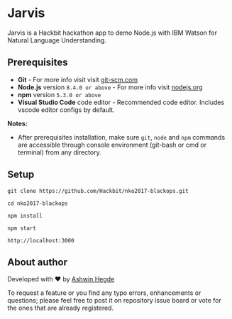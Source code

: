 # Jarvis

Jarvis is a Hackbit hackathon app to demo Node.js with IBM Watson for Natural Language Understanding.

## Prerequisites

* **Git** - For more info visit visit [git-scm.com](https://git-scm.com/)
* **Node.js** version `8.4.0 or above` - For more info visit [nodejs.org](http://nodejs.org/)
* **npm** version `5.3.0 or above`
* **Visual Studio Code** code editor - Recommended code editor. Includes vscode editor configs by default.

**Notes:**

* After prerequisites installation, make sure `git`, `node` and `npm` commands are accessible through console environment (git-bash or cmd or terminal) from any directory.

## Setup

```
git clone https://github.com/Hackbit/nko2017-blackops.git

cd nko2017-blackops

npm install

npm start

http://localhost:3000
```

## About author

Developed with :heart: by [Ashwin Hegde](https://github.com/hegdeashwin)

To request a feature or you find any typo errors, enhancements or questions; please feel free to post it on repository issue board or vote for the ones that are already registered.